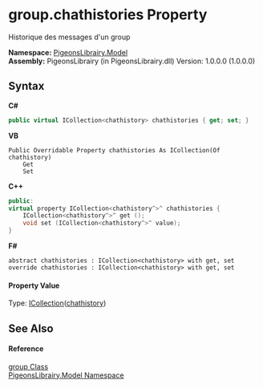 # group.chathistories Property 
 

Historique des messages d'un group

**Namespace:**&nbsp;<a href="740f9e4a-e251-715e-60bf-e906871d97b4">PigeonsLibrairy.Model</a><br />**Assembly:**&nbsp;PigeonsLibrairy (in PigeonsLibrairy.dll) Version: 1.0.0.0 (1.0.0.0)

## Syntax

**C#**<br />
``` C#
public virtual ICollection<chathistory> chathistories { get; set; }
```

**VB**<br />
``` VB
Public Overridable Property chathistories As ICollection(Of chathistory)
	Get
	Set
```

**C++**<br />
``` C++
public:
virtual property ICollection<chathistory^>^ chathistories {
	ICollection<chathistory^>^ get ();
	void set (ICollection<chathistory^>^ value);
}
```

**F#**<br />
``` F#
abstract chathistories : ICollection<chathistory> with get, set
override chathistories : ICollection<chathistory> with get, set
```


#### Property Value
Type: <a href="http://msdn2.microsoft.com/en-us/library/92t2ye13" target="_blank">ICollection</a>(<a href="f6e3b8f2-5289-041c-bfed-7d1e9141308b">chathistory</a>)

## See Also


#### Reference
<a href="30daa006-0f38-7d8e-5d44-43f8187b044c">group Class</a><br /><a href="740f9e4a-e251-715e-60bf-e906871d97b4">PigeonsLibrairy.Model Namespace</a><br />